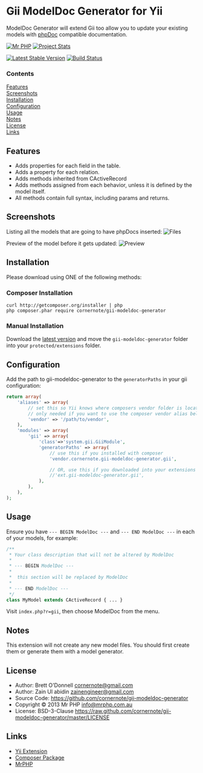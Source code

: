 # Gii ModelDoc Generator for Yii

ModelDoc Generator will extend Gii too allow you to update your existing models with [phpDoc](http://www.phpdoc.org/) compatible documentation.

[![Mr PHP](https://raw.github.com/cornernote/mrphp-assets/master/img/code-banner.png)](http://mrphp.com.au) [![Project Stats](https://www.ohloh.net/p/gii-modeldoc-generator/widgets/project_thin_badge.gif)](https://www.ohloh.net/p/gii-modeldoc-generator)

[![Latest Stable Version](https://poser.pugx.org/cornernote/gii-modeldoc-generator/v/stable.png)](https://packagist.org/packages/cornernote/gii-modeldoc-generator) [![Build Status](https://travis-ci.org/cornernote/gii-modeldoc-generator.png?branch=master)](https://travis-ci.org/cornernote/gii-modeldoc-generator)


### Contents

[Features](#features)  
[Screenshots](#screenshots)  
[Installation](#installation)  
[Configuration](#configuration)  
[Usage](#usage)  
[Notes](#notes)  
[License](#license)  
[Links](#links) 


## Features

- Adds properties for each field in the table.
- Adds a property for each relation.
- Adds methods inherited from CActiveRecord
- Adds methods assigned from each behavior, unless it is defined by the model itself.
- All methods contain full syntax, including params and returns.


## Screenshots

Listing all the models that are going to have phpDocs inserted:
![Files](https://raw.github.com/cornernote/gii-modeldoc-generator/master/screenshot/files.png)

Preview of the model before it gets updated:
![Preview](https://raw.github.com/cornernote/gii-modeldoc-generator/master/screenshot/preview.png)


## Installation

Please download using ONE of the following methods:


### Composer Installation

```
curl http://getcomposer.org/installer | php
php composer.phar require cornernote/gii-modeldoc-generator
```


### Manual Installation

Download the [latest version](https://github.com/cornernote/gii-modeldoc-generator/archive/master.zip) and move the `gii-modeldoc-generator` folder into your `protected/extensions` folder.


## Configuration

Add the path to gii-modeldoc-generator to the `generatorPaths` in your gii configuration:

```php
return array(
	'aliases' => array(
		// set this so Yii knows where composers vendor folder is located
		// only needed if you want to use the composer vendor alias below
		'vendor' => '/path/to/vendor',
	),
	'modules' => array(
		'gii' => array(
			'class'=>'system.gii.GiiModule',
			'generatorPaths' => array(
				// use this if you installed with composer
				'vendor.cornernote.gii-modeldoc-generator.gii',

				// OR, use this if you downloaded into your extensions folder
				//'ext.gii-modeldoc-generator.gii',
			),
		),
	),
);
```

## Usage

Ensure you have `--- BEGIN ModelDoc ---` and `--- END ModelDoc ---` in each of your models, for example:

```php
/**
 * Your class description that will not be altered by ModelDoc
 *
 * --- BEGIN ModelDoc ---
 *
 *  this section will be replaced by ModelDoc
 *
 * --- END ModelDoc ---
 */
class MyModel extends CActiveRecord { ... }
```

Visit `index.php?r=gii`, then choose ModelDoc from the menu.


## Notes

This extension will not create any new model files.  You should first create them or generate them with a model generator.


## License

- Author: Brett O'Donnell <cornernote@gmail.com>
- Author: Zain Ul abidin <zainengineer@gmail.com>
- Source Code: https://github.com/cornernote/gii-modeldoc-generator
- Copyright © 2013 Mr PHP <info@mrphp.com.au>
- License: BSD-3-Clause https://raw.github.com/cornernote/gii-modeldoc-generator/master/LICENSE



## Links

- [Yii Extension](http://www.yiiframework.com/extension/gii-modeldoc-generator)
- [Composer Package](https://packagist.org/packages/cornernote/gii-modeldoc-generator)
- [MrPHP](http://mrphp.com.au)
